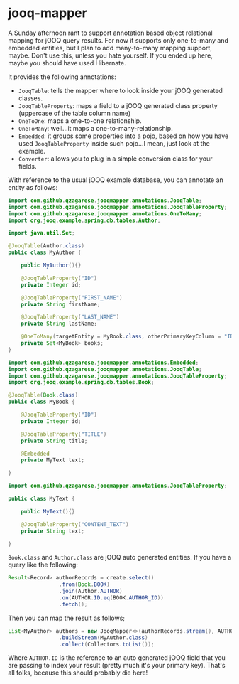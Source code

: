 jooq-mapper
===========

A Sunday afternoon rant to support annotation based object relational mapping for jOOQ query results.
For now it supports only one-to-many and embedded entities, but I plan to add many-to-many mapping support, maybe.
Don't use this, unless you hate yourself. If you ended up here, maybe you should have used Hibernate.

It provides the following annotations:
- `JooqTable`: tells the mapper where to look inside your jOOQ generated classes.
- `JooqTableProperty`: maps a field to a jOOQ generated class property (uppercase of the table column name)
- `OneToOne`: maps a one-to-one relationship.
- `OneToMany`: well...it maps a one-to-many-relationship.
- `Embedded`: it groups some properties into a pojo, based on how you have used `JooqTableProperty` inside such pojo...I mean, just look at the example.
- `Converter`: allows you to plug in a simple conversion class for your fields.

With reference to the usual jOOQ example database, you can annotate an entity as follows:

```java
import com.github.qzagarese.jooqmapper.annotations.JooqTable;
import com.github.qzagarese.jooqmapper.annotations.JooqTableProperty;
import com.github.qzagarese.jooqmapper.annotations.OneToMany;
import org.jooq.example.spring.db.tables.Author;

import java.util.Set;

@JooqTable(Author.class)
public class MyAuthor {

    public MyAuthor(){}

    @JooqTableProperty("ID")
    private Integer id;

    @JooqTableProperty("FIRST_NAME")
    private String firstName;

    @JooqTableProperty("LAST_NAME")
    private String lastName;

    @OneToMany(targetEntity = MyBook.class, otherPrimaryKeyColumn = "ID")
    private Set<MyBook> books;
}
```

```java
import com.github.qzagarese.jooqmapper.annotations.Embedded;
import com.github.qzagarese.jooqmapper.annotations.JooqTable;
import com.github.qzagarese.jooqmapper.annotations.JooqTableProperty;
import org.jooq.example.spring.db.tables.Book;

@JooqTable(Book.class)
public class MyBook {

    @JooqTableProperty("ID")
    private Integer id;

    @JooqTableProperty("TITLE")
    private String title;

    @Embedded
    private MyText text;

}
```
```java
import com.github.qzagarese.jooqmapper.annotations.JooqTableProperty;

public class MyText {

    public MyText(){}

    @JooqTableProperty("CONTENT_TEXT")
    private String text;

}
```

`Book.class` and `Author.class` are jOOQ auto generated entities.
If you have a query like the following:

```java
Result<Record> authorRecords = create.select()
				.from(Book.BOOK)
				.join(Author.AUTHOR)
				.on(AUTHOR.ID.eq(BOOK.AUTHOR_ID))
				.fetch();

```

Then you can map the result as follows;
```java
List<MyAuthor> authors = new JooqMapper<>(authorRecords.stream(), AUTHOR.ID)
				.buildStream(MyAuthor.class)
				.collect(Collectors.toList());
```

Where `AUTHOR.ID` is the reference to an auto generated jOOQ field that you are passing to index your result (pretty much it's your primary key).
That's all folks, because this should probably die here!


